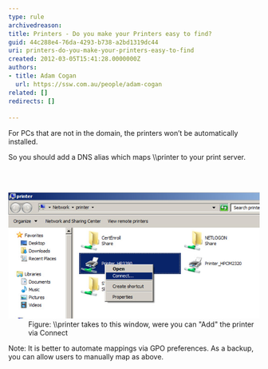 ```yaml
---
type: rule
archivedreason: 
title: Printers - Do you make your Printers easy to find?
guid: 44c288e4-76da-4293-b738-a2bd1319dc44
uri: printers-do-you-make-your-printers-easy-to-find
created: 2012-03-05T15:41:28.0000000Z
authors:
- title: Adam Cogan
  url: https://ssw.com.au/people/adam-cogan
related: []
redirects: []

---
```



<p>For PCs that are not in the domain, the printers won’t be automatically installed.<br></p>
<p>So you should add a DNS alias which maps \\printer to your print server.</p>

<br><excerpt class='endintro'></excerpt><br>
<dl class="image"><dt><img class="ms-rteCustom-ImageArea" alt="Add the printer via Connect" src="add-printer-via-connect.jpg" /></dt><dd>Figure: \\printer takes to this window, were you can "Add" the printer via Connect</dd></dl><p class="ssw15-rteElement-GreyBox">Note: It is better to automate mappings via GPO preferences. As a backup, you can allow users to manually map as above.</p>​<br>


